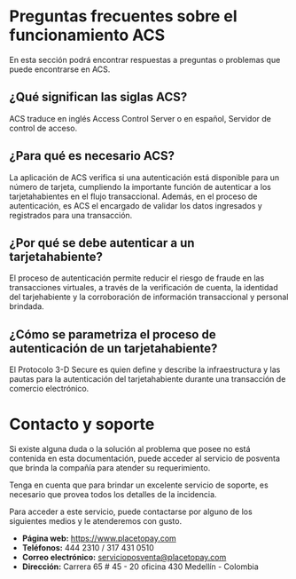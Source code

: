 <!--
type: tab
title: Preguntas frecuentes
-->

# Preguntas frecuentes sobre el funcionamiento ACS

En esta sección podrá encontrar respuestas a preguntas o problemas que puede encontrarse en ACS.

## ¿Qué significan las siglas ACS?

ACS traduce en inglés Access Control Server o en español, Servidor de control de acceso.

## ¿Para qué es necesario ACS?

La aplicación de ACS verifica si una autenticación está disponible para un número de tarjeta, cumpliendo la importante función de autenticar a los tarjetahabientes en el flujo transaccional. Además, en el proceso de autenticación, es ACS el encargado de validar los datos ingresados y registrados para una transacción.

## ¿Por qué se debe autenticar a un tarjetahabiente?

El proceso de autenticación permite reducir el riesgo de fraude en las transacciones virtuales, a través de la  verificación de cuenta, la identidad del tarjehabiente y la corroboración de información transaccional y personal brindada.

## ¿Cómo se parametriza el proceso de autenticación de un tarjetahabiente?

El Protocolo 3-D Secure es quien define y describe la infraestructura y las pautas para la autenticación del tarjetahabiente durante una transacción de comercio electrónico.

<!--
type: tab
title: Contáctenos
-->

# Contacto y soporte

Si existe alguna duda o la solución al problema que posee no está contenida en esta documentación, puede acceder al servicio de posventa que brinda la compañía para atender su requerimiento.

Tenga en cuenta que para brindar un excelente servicio de soporte, es necesario que provea todos los detalles de la incidencia. 

Para acceder a este servicio, puede contactarse por alguno de los siguientes medios y le atenderemos con gusto.

  - **Página web:** https://www.placetopay.com
  - **Teléfonos:** 444 2310 / 317 431 0510
  - **Correo electrónico:** servicioposventa@placetopay.com
  - **Dirección:** Carrera 65 # 45 - 20 oficina 430 Medellín - Colombia

<!-- type: tab-end -->